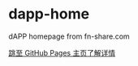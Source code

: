 # dapp-home
dAPP homepage from fn-share.com

[跳至 GitHub Pages 主页了解详情](https://www.fn-share.com/github_bridge?path=index.html)

